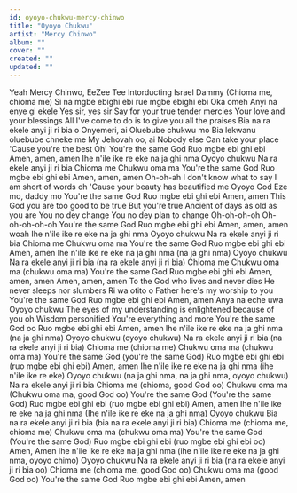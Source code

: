 ```yaml
---
id: oyoyo-chukwu-mercy-chinwo
title: "Oyoyo Chukwu"
artist: "Mercy Chinwo"
album: ""
cover: ""
created: ""
updated: ""
---
```


Yeah Mercy Chinwo, EeZee Tee
Intorducting Israel Dammy
(Chioma me, chioma me)
Si na mgbe ebighi ebi rue mgbe ebighi ebi
Oka omeh
Anyi na enye gi ekele
Yes sir, yes sir
Say for your true tender mercies
Your love and your blessings
All I've come to do is to give you all the praises
Bia na ra ekele anyi ji ri bia o
Onyemeri, ai
Oluebube chukwu mo
Bia lekwanu oluebube chneke me
My Jehovah oo, ai
Nobody else
Can take your place
'Cause you're the best
Oh! You're the same God
Ruo mgbe ebi ghi ebi
Amen, amen, amen
Ihe n'ile ike re eke na ja ghi nma
Oyoyo chukwu
Na ra ekele anyi ji ri bia
Chioma me
Chukwu oma ma
You're the same God
Ruo mgbe ebi ghi ebi
Amen, amen, amen
Oh-oh-ah
I don't know what to say
I am short of words oh
'Cause your beauty has beautified me
Oyoyo God
Eze mo, daddy mo
You're the same God
Ruo mgbe ebi ghi ebi
Amen, amen
This God you are too good to be true
But you're true
Ancient of days as old as you are
You no dey change
You no dey plan to change
Oh-oh-oh-oh
Oh-oh-oh-oh-oh
You're the same God
Ruo mgbe ebi ghi ebi
Amen, amen, amen woah
Ihe n'ile ike re eke na ja ghi nma
Oyoyo chukwu
Na ra ekele anyi ji ri bia
Chioma me
Chukwu oma ma
You're the same God
Ruo mgbe ebi ghi ebi
Amen, amen
Ihe n'ile ike re eke na ja ghi nma (na ja ghi nma)
Oyoyo chukwu
Na ra ekele anyi ji ri bia (na ra ekele anyi ji ri bia)
Chioma me
Chukwu oma ma (chukwu oma ma)
You're the same God
Ruo mgbe ebi ghi ebi
Amen, amen, amen
Amen, amen, amen
To the God who lives and never dies
He never sleeps nor slumbers
Ri wa otito o
Father here's my worship to you
You're the same God
Ruo mgbe ebi ghi ebi
Amen, amen
Anya na eche uwa
Oyoyo chukwu
The eyes of my understanding is enlightened because of you oh
Wisdom personified
You're everything and more
You're the same God oo
Ruo mgbe ebi ghi ebi
Amen, amen
Ihe n'ile ike re eke na ja ghi nma (na ja ghi nma)
Oyoyo chukwu (oyoyo chukwu)
Na ra ekele anyi ji ri bia (na ra ekele anyi ji ri bia)
Chioma me (chioma me)
Chukwu oma ma (chukwu oma ma)
You're the same God (you're the same God)
Ruo mgbe ebi ghi ebi (ruo mgbe ebi ghi ebi)
Amen, amen
Ihe n'ile ike re eke na ja ghi nma (ihe n'ile ike re eke)
Oyoyo chukwu (na ja ghi nma, na ja ghi nma, oyoyo chukwu)
Na ra ekele anyi ji ri bia
Chioma me (chioma, good God oo)
Chukwu oma ma (Chukwu oma ma, good God oo)
You're the same God (You're the same God)
Ruo mgbe ebi ghi ebi (ruo mgbe ebi ghi ebi)
Amen, amen
Ihe n'ile ike re eke na ja ghi nma (Ihe n'ile ike re eke na ja ghi nma)
Oyoyo chukwu
Bia na ra ekele anyi ji ri bia (bia na ra ekele anyi ji ri bia)
Chioma me (chioma me, chioma me)
Chukwu oma ma (chukwu oma ma)
You're the same God (You're the same God)
Ruo mgbe ebi ghi ebi (ruo mgbe ebi ghi ebi oo)
Amen, Amen
Ihe n'ile ike re eke na ja ghi nma (ihe n'ile ike re eke na ja ghi nma, oyoyo chimo)
Oyoyo chukwu
Na ra ekele anyi ji ri bia (na ra ekele anyi ji ri bia oo)
Chioma me (chioma me, good God oo)
Chukwu oma ma (good God oo)
You're the same God
Ruo mgbe ebi ghi ebi
Amen, amen